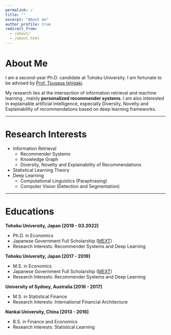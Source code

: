```yaml
---
permalink: /
title: ""
excerpt: "About me"
author_profile: true
redirect_from:
  - /about/
  - /about.html
---
```


# About Me
I am a second-year Ph.D. candidate at Tohoku University. I am fortunate to be advised by [Prof. Tsugasa Ishigaki](http://www2.econ.tohoku.ac.jp/~isgk/research.html).

My research lies at the intersection of information retrieval and machine learning , mainly **personalized recommender systems**. I am also interested in explainable artificial intelligence, especially Diversity, Novelty and Explainability of recommendations based on deep learning frameworks.

---

# Research Interests
- Information Retrieval
    - Recommender Systems
    - Knowledge Graph
    - Diversity, Novelty and Explainability of Recommendations
- Statistical Learning Theory
- Deep Learning
    - Computational Linguistics (Paraphrasing)
    - Computer Vision (Detection and Segmentation)

---

# Educations
**Tohoku University, Japan [2019 - 03.2022]**

- Ph.D. in Economics
- Japanese Government Full Scholarship (<u>MEXT</u>)
- Research Interests: Recommender Systems and Deep Learning

**Tohoku University, Japan [2017 - 2019]**

- M.S. in Economics
- Japanese Government Full Scholarship (<u>MEXT</u>)
- Research Interests: Recommender Systems and Deep Learning

**University of Sydney, Australia [2016 - 2017]**

- M.S. in Statistical Finance
- Research Interests: International Financial Architecture

**Nankai University, China [2013 - 2016]**

- B.S. in Finance and Economics
- Research Interests: Statistical Learning

